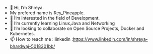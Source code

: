 - 👋 Hi, I’m Shreya.
- My prefered name is Rey_Pineapple.
- 👀 I’m interested in the field of Development.
- 🌱 I’m currently learning Linux,Java and Networking
- 💞️ I’m looking to collaborate on Open Source Projects, Docker and Kubernetes.
- 📫 How to reach me : linkedin :https://www.linkedin.com/in/shreya-bhardwaj-5018301bb/

<!---
Shreya088/Shreya088 is a ✨ special ✨ repository because its `README.md` (this file) appears on your GitHub profile.
You can click the Preview link to take a look at your changes.
--->
